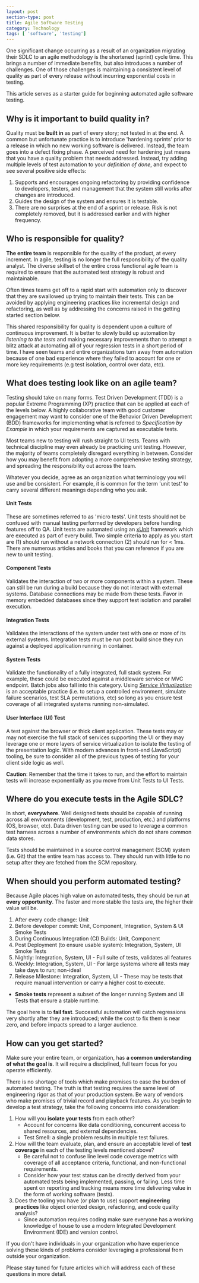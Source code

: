 ```yaml
---
layout: post
section-type: post
title: Agile Software Testing
category: Technology
tags: [ 'software', 'testing']
---
```


One significant change occurring as a result of an organization migrating their SDLC to an agile methodology is the shortened (sprint) cycle time.  This brings a number of immediate benefits, but also introduces a number of challenges.  One of those challenges is maintaining a consistent level of quality as part of every release without incurring exponential costs in testing.

This article serves as a starter guide for beginning automated agile software testing.

## Why is it important to build quality in?
Quality must be **built in** as part of every story; not tested in at the end.  A common but unfortunate practice is to introduce 'hardening sprints' prior to a release in which no new working software is delivered.  Instead, the team goes into a defect fixing phase.  A perceived need for hardening just means that you have a quality problem that needs addressed.  Instead, try adding multiple levels of test automation to your *definition of done*, and expect to see several positive side effects:

1. Supports and encourages ongoing refactoring by providing confidence to developers, testers, and management that the system still works after changes are introduced.
2. Guides the design of the system and ensures it is testable.
3. There are no surprises at the end of a sprint or release.  Risk is not completely removed, but it is addressed earlier and with higher frequency.  

## Who is responsible for quality?
**The entire team** is responsible for the quality of the product, at every increment.  In agile, testing is no longer the full responsibility of the quality analyst.  The diverse skillset of the entire cross functional agile team is required to ensure that the automated test strategy is robust and maintainable.  

Often times teams get off to a rapid start with automation only to discover that they are swallowed up trying to maintain their tests.  This can be avoided by applying engineering practices like incremental design and refactoring, as well as by addressing the concerns raised in the getting started section below.

This shared responsibility for quality is dependent upon a culture of continuous improvement.  It is better to slowly build up automation by *listening to the tests* and making necessary improvements than to attempt a blitz attack at automating all of your regression tests in a short period of time.  I have seen teams and entire organizations turn away from automation because of one bad experience where they failed to account for one or more key requirements (e.g test isolation, control over data, etc).
 
## What does testing look like on an agile team?
Testing should take on many forms.  Test Driven Development (TDD) is a popular Extreme Programming (XP) practice that can be applied at each of the levels below.  A highly collaborative team with good customer engagement may want to consider one of the Behavior Driven Development (BDD) frameworks for implementing what is referred to *Specification by Example* in which your requirements are captured as executable tests.

Most teams new to testing will rush straight to UI tests.  Teams with technical discipline may even already be practicing unit testing.  However, the majority of teams completely disregard everything in between.  Consider how you may benefit from adopting a more comprehensive testing strategy, and spreading the responsibility out across the team.

Whatever you decide, agree as an organization what terminology you will use and be consistent.  For example, it is common for the term 'unit test' to carry several different meanings depending who you ask.

#### Unit Tests 
These are sometimes referred to as 'micro tests'.  Unit tests should not be confused with manual testing performed by developers before handing features off to QA.  Unit tests are automated using an [xUnit](https://en.wikipedia.org/wiki/XUnit) framework which are executed as part of every build.  Two simple criteria to apply as you start are (1) should run without a network connection (2) should run for < 1ms.  There are numerous articles and books that you can reference if you are new to unit testing.

#### Component Tests
Validates the interaction of two or more components within a system.  These can still be run during a build because they do not interact with external systems.  Database connections may be made from these tests.  Favor in memory embedded databases since they support test isolation and parallel execution.

#### Integration Tests
Validates the interactions of the system under test with one or more of its external systems.  Integration tests must be run post build since they run against a deployed application running in container.

#### System Tests
Validate the functionality of a fully integrated, full stack system.  For example, these could be executed against a middleware service or MVC endpoint.  Batch jobs also fall into this category.  Using *[Service Virtualization](https://en.wikipedia.org/wiki/Service_virtualization)* is an acceptable practice (i.e. to setup a controlled environment, simulate failure scenarios, test SLA permutations, etc) so long as you ensure test coverage of all integrated systems running non-simulated.   

#### User Interface (UI) Test
A test against the browser or thick client application.  These tests may or may not exercise the full stack of services supporting the UI or they may leverage one or more layers of service virtualization to isolate the testing of the presentation logic.  With modern advances in front-end (JavaScript) tooling, be sure to consider all of the previous types of testing for your client side logic as well.

**Caution**: Remember that the time it takes to run, and the effort to maintain tests will increase exponentially as you move from Unit Tests to UI Tests.

## Where do you execute tests in the Agile SDLC?
In short, **everywhere**.  Well designed tests should be capable of running across all environments (development, test, production, etc.) and platforms (OS, browser, etc).  Data driven testing can be used to leverage a common test harness across a number of environments which do not share common data stores.

Tests should be maintained in a source control management (SCM) system (i.e. Git) that the entire team has access to.  They should run with little to no setup after they are fetched from the SCM repository. 

## When should you perform automated testing?
Because Agile places high value on automated tests, they should be run **at every opportunity**.  The faster and more stable the tests are, the higher their value will be.

1. After every code change: Unit
1. Before developer commit: Unit, Component, Integration, System & UI Smoke Tests
1. During Continuous Integration (CI) Builds: Unit, Component
1. Post Deployment (to ensure usable system):  Integration, System, UI Smoke Tests
1. Nightly: Integration, System, UI - Full suite of tests, validates all features
1. Weekly: Integration, System, UI - For large systems where all tests may take days to run; non-ideal
1. Release Milestone: Integration, System, UI - These may be tests that require manual intervention or carry a higher cost to execute.

* **Smoke tests** represent a subset of the longer running System and UI Tests that ensure a stable runtime.

The goal here is to **fail fast**.  Successful automation will catch regressions very shortly after they are introduced; while the cost to fix them is near zero, and before impacts spread to a larger audience.

## How can you get started?

Make sure your entire team, or organization, has **a common understanding of what the goal is**.  It will require a disciplined, full team focus for you operate efficiently.

There is no shortage of tools which make promises to ease the burden of automated testing.  The truth is that testing requires the same level of engineering rigor as that of your production system.  Be wary of vendors who make promises of trivial record and playback features.  As you begin to develop a test strategy, take the following concerns into consideration:

1. How will you **isolate your tests** from each other?  
	- Account for concerns like data conditioning, concurrent access to shared resources, and external dependencies.
	- Test Smell: a single problem results in multiple test failures.
1. How will the team evaluate, plan, and ensure an acceptable level of **test coverage** in each of the testing levels mentioned above?  
	- Be careful not to confuse line level code coverage metrics with coverage of all acceptance criteria, functional, and non-functional requirements.
	- Consider how your test status can be directly derived from your automated tests being implemented, passing, or failing.  Less time spent on reporting and tracking means more time delivering value in the form of working software (tests).   
1. Does the tooling you have (or plan to use) support **engineering practices** like object oriented design, refactoring, and code quality analysis?
	- Since automation requires coding make sure everyone has a working knowledge of house to use a modern Integrated Development Environment (IDE) and version control.


If you don't have individuals in your organization who have experience solving these kinds of problems consider leveraging a professional from outside your organization.

Please stay tuned for future articles which will address each of these questions in more detail.
